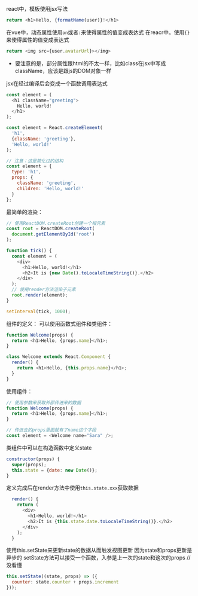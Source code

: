 react中，模板使用jsx写法
```js
return <h1>Hello, {formatName(user)}!</h1>
```

在vue中，动态属性使用`on`或者`:`来使得属性的值变成表达式
在reacr中。使用`{}`来使得属性的值变成表达式
```js
return <img src={user.avatarUrl}></img>
```
- 要注意的是，部分属性跟html的不太一样，比如class在jsx中写成className，应该是跟js的DOM对象一样

jsx在经过编译后会变成一个函数调用表达式
```js
const element = (
  <h1 className="greeting">
    Hello, world!
  </h1>
);

const element = React.createElement(
  'h1',
  {className: 'greeting'},
  'Hello, world!'
);

// 注意：这是简化过的结构
const element = {
  type: 'h1',
  props: {
    className: 'greeting',
    children: 'Hello, world!'
  }
};
```


最简单的渲染：
```js
// 使用ReactDOM.createRoot创建一个根元素
const root = ReactDOM.createRoot(
  document.getElementById('root')
);

function tick() {
  const element = (
    <div>
      <h1>Hello, world!</h1>
      <h2>It is {new Date().toLocaleTimeString()}.</h2>
    </div>
  );
  // 使用render方法渲染子元素
  root.render(element);
}

setInterval(tick, 1000);
```

组件的定义：
可以使用函数式组件和类组件：
```js
function Welcome(props) {
  return <h1>Hello, {props.name}</h1>;
}

class Welcome extends React.Component {
  render() {
    return <h1>Hello, {this.props.name}</h1>;
  }
}
```

使用组件：
```js
// 使用参数来获取外部传进来的数据
function Welcome(props) {
  return <h1>Hello, {props.name}</h1>;
}

// 传进去的props里面就有了name这个字段
const element = <Welcome name="Sara" />;
```

类组件中可以在构造函数中定义state
```js
constructor(props) {
  super(props);
  this.state = {date: new Date()};
}
```
定义完成后在render方法中使用`this.state.xxx`获取数据
```js
  render() {
    return (
      <div>
        <h1>Hello, world!</h1>
        <h2>It is {this.state.date.toLocaleTimeString()}.</h2>
      </div>
    );
  }
```

使用this.setState来更新state的数据从而触发视图更新
因为state和props更新是异步的
setState方法可以接受一个函数，入参是上一次的state和这次的props // 没看懂
```js
this.setState((state, props) => ({
  counter: state.counter + props.increment
}));
```



